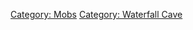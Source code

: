 [Category: Mobs](Category:_Mobs "wikilink") [Category: Waterfall
Cave](Category:_Waterfall_Cave "wikilink")
